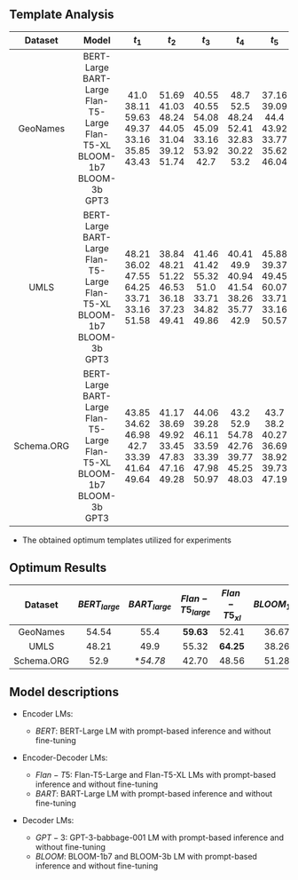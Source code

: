 
## Template Analysis 

|  Dataset   |                                          Model                                           |                                  $t_1$                                   |                                   $t_2$                                    |                                 $t_3$                                  |                                    $t_4$                                     |                                 $t_5$                                  |                                  $t_6$                                  |                                   $t_7$                                   |                                  $t_8$                                  |
|:----------:|:----------------------------------------------------------------------------------------:|:------------------------------------------------------------------------:|:--------------------------------------------------------------------------:|:----------------------------------------------------------------------:|:----------------------------------------------------------------------------:|:----------------------------------------------------------------------:|:-----------------------------------------------------------------------:|:-------------------------------------------------------------------------:|:-----------------------------------------------------------------------:|
|  GeoNames  | BERT-Large<br>BART-Large<br>Flan-T5-Large<br>Flan-T5-XL<br>BLOOM-1b7<br>BLOOM-3b<br>GPT3 |  41.0<br>  38.11<br>  59.63<br>  49.37<br>  33.16<br>  35.85<br>  43.43 |51.69<br>  41.03<br>  48.24<br>  44.05<br>  31.04<br>  39.12<br>  51.74 |40.55<br>  40.55<br>  54.08<br>  45.09<br>  33.16<br>  53.92<br>  42.7 |48.7<br>  52.5<br>  48.24<br>  52.41<br>  32.83<br>  30.22<br>  53.2 |37.16<br>  39.09<br>  44.4<br>  43.92<br>  33.77<br>  35.62<br>  46.04 |41.07<br>  45.8<br>  51.3<br>  46.34<br>  33.53<br>  33.6<br>  52.56 |41.7<br>  36.67<br>  36.4<br>  49.98<br>  36.67<br>  48.26<br>  45.49 |54.54<br>  55.4<br>  38.44<br>  44.29<br>  32.92<br>  37.73<br>  52.62 |
|    UMLS    | BERT-Large<br>BART-Large<br>Flan-T5-Large<br>Flan-T5-XL<br>BLOOM-1b7<br>BLOOM-3b<br>GPT3 | 48.21<br>  36.02<br>  47.55<br>  64.25<br>  33.71<br>  33.16<br>  51.58 |38.84<br>  48.21<br>  51.22<br>  46.53<br>  36.18<br>  37.23<br>  49.41 |41.46<br>  41.42<br>  55.32<br>  51.0<br>  33.71<br>  34.82<br>  49.86 |40.41<br>  49.9<br>  40.94<br>  41.54<br>  38.26<br>  35.77<br>  42.9 |45.88<br>  39.37<br>  49.45<br>  60.07<br>  33.71<br>  33.16<br>  50.57 |40.91<br>  47.47<br>  50.87<br>  42.83<br>  35.89<br>  35.89<br>  46.07 |41.04<br>  42.39<br>  44.23<br>  51.25<br>  33.27<br>  33.05<br>  45.36 |42.92<br>  45.46<br>  42.9<br>  41.18<br>  33.6<br>  37.48<br>  46.72 |
| Schema.ORG | BERT-Large<br>BART-Large<br>Flan-T5-Large<br>Flan-T5-XL<br>BLOOM-1b7<br>BLOOM-3b<br>GPT3 | 43.85<br>  34.62<br>  46.98<br>  42.7<br>  33.39<br>  41.64<br>  49.64 |41.17<br>  38.69<br>  49.92<br>  33.45<br>  47.83<br>  47.16<br>  49.28 |44.06<br>  39.28<br>  46.11<br>  33.59<br>  33.39<br>  47.98<br>  50.97 |43.2<br>  52.9<br>  54.78<br>  42.76<br>  39.77<br>  45.25<br>  48.03 |43.7<br>  38.2<br>  40.27<br>  36.69<br>  38.92<br>  39.73<br>  47.19 |40.05<br>  41.17<br>  54.47<br>  34.04<br>  48.56<br>  40.75<br>  48.63 |42.15<br>  43.26<br>  42.06<br>  33.75<br>  44.35<br>  51.28<br>  48.87 |43.72<br>  42.74<br>  47.93<br>  36.45<br>  39.57<br>  48.73<br>  49.48 |

* The obtained optimum templates utilized for experiments

## Optimum Results

|  Dataset   | $BERT_{large}$ | $BART_{large}$  | $Flan-T5_{large}$ | $Flan-T5_{xl}$ |  $BLOOM_{1b7}$ | $BLOOM_{3b7}$ | $GPT3$|
|:----------:|:--------------:|:---------------:|:-----------------:|:--------------:|:--------------:|:----------------:|:-------------:|
|  GeoNames  |   54.54  | 55.4  | **59.63**  | 52.41  | 36.67  |  48.26  | 53.2 |
|    UMLS    |    48.21  | 49.9  | 55.32   |**64.25**|   38.26   |  37.48  | 51.58 |
| Schema.ORG |   52.9  | **54.78* | 42.70 |  48.56   | 51.28  | 50.97 |



## Model descriptions

- Encoder LMs:
  * $BERT$: BERT-Large LM with prompt-based inference and without fine-tuning

- Encoder-Decoder LMs:
  * $Flan-T5$: Flan-T5-Large and Flan-T5-XL LMs with prompt-based inference and without fine-tuning
  * $BART$: BART-Large LM with prompt-based inference and without fine-tuning

- Decoder LMs: 
  * $GPT-3$: GPT-3-babbage-001 LM with prompt-based inference and without fine-tuning
  * $BLOOM$: BLOOM-1b7 and BLOOM-3b LM with prompt-based inference and without fine-tuning